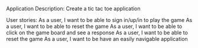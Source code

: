 Application Description:
Create a tic tac toe application

User stories:
As a user, I want to be able to sign in/up/in to play the game
As a user, I want to be able to reset the game
As a user, I want to be able to click on the game board and see a response
As a user, I want to be able to reset the game
As a user, I want to be have an easily navigable application